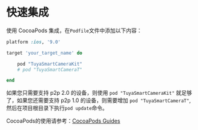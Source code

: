 # 快速集成

使用 CocoaPods 集成，在```Podfile```文件中添加以下内容：

```ruby
platform :ios, '9.0'

target 'your_target_name' do

	pod "TuyaSmartCameraKit"
	# pod "TuyaSmartCameraT"

end
```

如果您只需要支持 p2p 2.0 的设备，则使用 ```pod "TuyaSmartCameraKit"``` 就足够了，如果您还需要支持 p2p 1.0 的设备，则需要增加 ```pod "TuyaSmartCameraT"```, 然后在项目根目录下执行```pod update```命令。

CocoaPods的使用请参考：[CocoaPods Guides](https://guides.cocoapods.org/)
